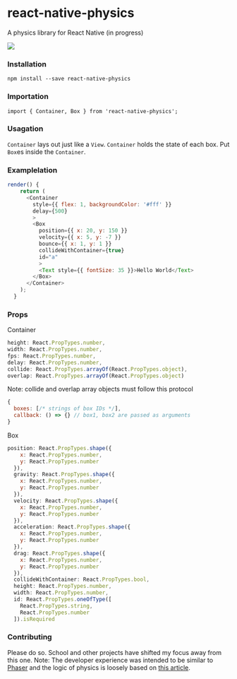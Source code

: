 # react-native-physics

A physics library for React Native (in progress)

![](https://media.giphy.com/media/26xBwGyAcyRNvtPgI/giphy.gif)

### Installation

`npm install --save react-native-physics`

### Importation

`import { Container, Box } from 'react-native-physics';`

### Usagation
`Container` lays out just like a `View`. `Container` holds the state of each box.  Put `Box`es inside the `Container`.

### Examplelation
```javascript
render() {
    return (
      <Container
        style={{ flex: 1, backgroundColor: '#fff' }}
        delay={500}
        >
        <Box
          position={{ x: 20, y: 150 }}
          velocity={{ x: 5, y: -7 }}
          bounce={{ x: 1, y: 1 }}
          collideWithContainer={true}
          id="a"
          >
          <Text style={{ fontSize: 35 }}>Hello World</Text>
        </Box>
      </Container>
    );
  }
```

### Props
Container
```javascript
height: React.PropTypes.number,
width: React.PropTypes.number,
fps: React.PropTypes.number,
delay: React.PropTypes.number,
collide: React.PropTypes.arrayOf(React.PropTypes.object),
overlap: React.PropTypes.arrayOf(React.PropTypes.object)
```
Note: collide and overlap array objects must follow this protocol
```javascript
{
  boxes: [/* strings of box IDs */],
  callback: () => {} // box1, box2 are passed as arguments
}
```

Box
```javascript
position: React.PropTypes.shape({
    x: React.PropTypes.number,
    y: React.PropTypes.number
  }),
  gravity: React.PropTypes.shape({
    x: React.PropTypes.number,
    y: React.PropTypes.number
  }),
  velocity: React.PropTypes.shape({
    x: React.PropTypes.number,
    y: React.PropTypes.number
  }),
  acceleration: React.PropTypes.shape({
    x: React.PropTypes.number,
    y: React.PropTypes.number
  }),
  drag: React.PropTypes.shape({
    x: React.PropTypes.number,
    y: React.PropTypes.number
  }),
  collideWithContainer: React.PropTypes.bool,
  height: React.PropTypes.number,
  width: React.PropTypes.number,
  id: React.PropTypes.oneOfType([
    React.PropTypes.string,
    React.PropTypes.number
  ]).isRequired
```

### Contributing
Please do so.  School and other projects have shifted my focus away from this one.
Note: The developer experience was intended to be similar to [Phaser](http://phaser.io/) and the logic of physics is loosely based on [this article](https://www.ibm.com/developerworks/library/wa-build2dphysicsengine/).
